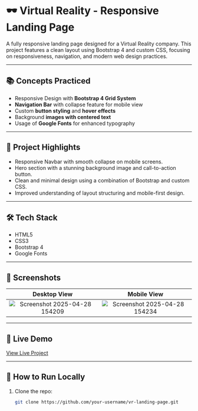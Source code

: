 # 🕶️ Virtual Reality - Responsive Landing Page

A fully responsive landing page designed for a Virtual Reality company. This project features a clean layout using Bootstrap 4 and custom CSS, focusing on responsiveness, navigation, and modern web design practices.

---

## 📚 Concepts Practiced

- Responsive Design with **Bootstrap 4 Grid System**
- **Navigation Bar** with collapse feature for mobile view
- Custom **button styling** and **hover effects**
- Background **images with centered text**
- Usage of **Google Fonts** for enhanced typography

---

## 🧠 Project Highlights

- Responsive Navbar with smooth collapse on mobile screens.
- Hero section with a stunning background image and call-to-action button.
- Clean and minimal design using a combination of Bootstrap and custom CSS.
- Improved understanding of layout structuring and mobile-first design.

---

## 🛠️ Tech Stack

- HTML5  
- CSS3  
- Bootstrap 4  
- Google Fonts

---

## 📸 Screenshots

| Desktop View | Mobile View |
| :---: | :---: |
| ![Screenshot 2025-04-28 154209](https://github.com/user-attachments/assets/568fa697-6ba1-491d-9109-e4db8ced9bd4)| ![Screenshot 2025-04-28 154234](https://github.com/user-attachments/assets/b1815e47-7429-4443-a975-a3461a18c99f)| 


---

## 🔗 Live Demo

[View Live Project](#) <!-- Replace with your GitHub Pages or live URL -->

---

## 🚀 How to Run Locally

1. Clone the repo:
   ```bash
   git clone https://github.com/your-username/vr-landing-page.git

